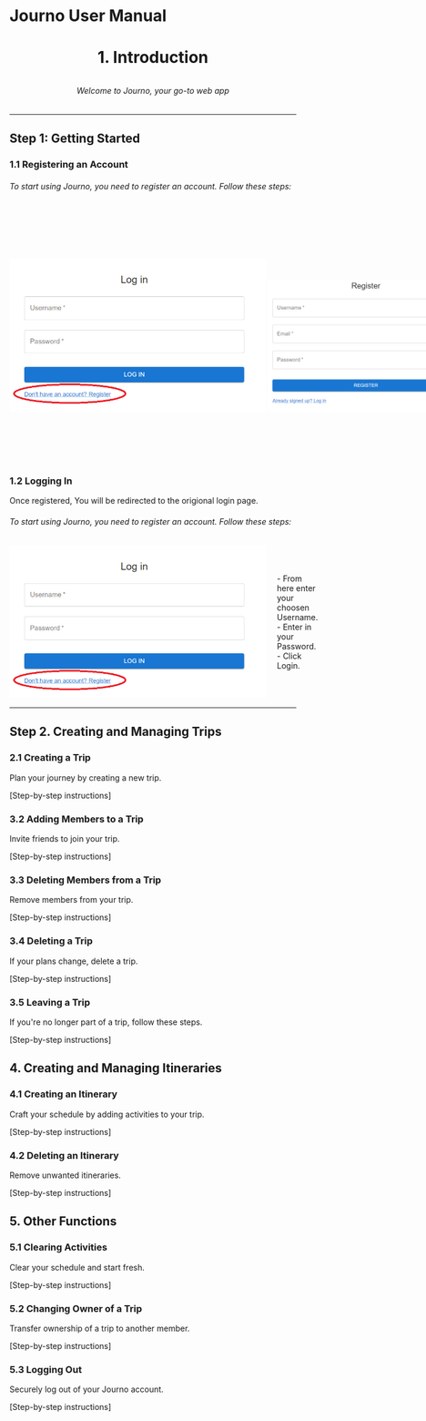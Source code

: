# Journo User Manual

 ## <h1 align="center">1. Introduction</h1>
 
###### <h6 align="center">Welcome to Journo, your go-to web app</h6>  


---

## Step 1: Getting Started

### 1.1 Registering an Account

###### To start using Journo, you need to register an account. Follow these steps:

<div style="display: flex; align-items: center;">
  <div style="flex-shrink: 0; margin-right: 20px;">
    <img src="/user_manual/Images/Register_1.png" alt="Register 1" width="450"/>
    <img src="/user_manual/Images/Register_2.png" alt="Register 2" width="350"/>
  </div>

  <div>


    - Click "Don't have an account? Register" if you do not have an account.
    - Fill in a User name you'll remember.
    - Add your email address you'd prefer to use.
    - Create a strong Password you'd remember
  </div>
</div>


### 1.2 Logging In

Once registered, You will be redirected to the origional login page.

###### To start using Journo, you need to register an account. Follow these steps:

<div style="display: flex; align-items: center;">
  <div style="flex-shrink: 0; margin-right: 20px;">
    <img src="/user_manual/Images/Register_1.png" alt="Register 1" width="450"/>
  </div>

  <div>
    - From here enter your choosen Username.
    - Enter in your Password.
    - Click Login.
  </div>
</div>

<hr>

## Step 2. Creating and Managing Trips

### 2.1 Creating a Trip

Plan your journey by creating a new trip.

[Step-by-step instructions]

### 3.2 Adding Members to a Trip

Invite friends to join your trip.

[Step-by-step instructions]

### 3.3 Deleting Members from a Trip

Remove members from your trip.

[Step-by-step instructions]

### 3.4 Deleting a Trip

If your plans change, delete a trip.

[Step-by-step instructions]

### 3.5 Leaving a Trip

If you're no longer part of a trip, follow these steps.

[Step-by-step instructions]

## 4. Creating and Managing Itineraries

### 4.1 Creating an Itinerary

Craft your schedule by adding activities to your trip.

[Step-by-step instructions]

### 4.2 Deleting an Itinerary

Remove unwanted itineraries.

[Step-by-step instructions]

## 5. Other Functions

### 5.1 Clearing Activities

Clear your schedule and start fresh.

[Step-by-step instructions]

### 5.2 Changing Owner of a Trip

Transfer ownership of a trip to another member.

[Step-by-step instructions]

### 5.3 Logging Out

Securely log out of your Journo account.

[Step-by-step instructions]
